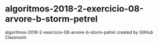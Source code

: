 # algoritmos-2018-2-exercicio-08-arvore-b-storm-petrel
algoritmos-2018-2-exercicio-08-arvore-b-storm-petrel created by GitHub Classroom
